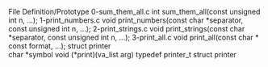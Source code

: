 File	Definition/Prototype
0-sum_them_all.c	int sum_them_all(const unsigned int n, ...);
1-print_numbers.c	void print_numbers(const char *separator, const unsigned int n, ...);
2-print_strings.c	void print_strings(const char *separator, const unsigned int n, ...);
3-print_all.c	void print_all(const char * const format, ...);
struct printer	
char *symbol
void (*print)(va_list arg)
typedef printer_t	struct printer
